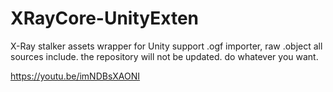 # XRayCore-UnityExten
X-Ray stalker assets wrapper for Unity
support .ogf importer, raw .object
all sources include.
the repository will not be updated. do whatever you want.

https://youtu.be/imNDBsXAONI
